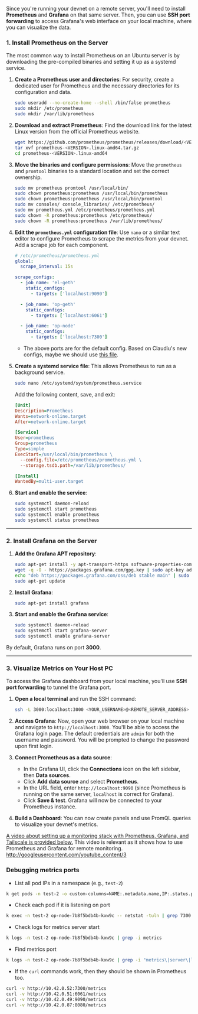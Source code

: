 Since you're running your devnet on a remote server, you'll need to install **Prometheus** and **Grafana** on that same server. Then, you can use **SSH port forwarding** to access Grafana's web interface on your local machine, where you can visualize the data.

### 1\. Install Prometheus on the Server

The most common way to install Prometheus on an Ubuntu server is by downloading the pre-compiled binaries and setting it up as a systemd service.

1.  **Create a Prometheus user and directories**: For security, create a dedicated user for Prometheus and the necessary directories for its configuration and data.

    ```bash
    sudo useradd --no-create-home --shell /bin/false prometheus
    sudo mkdir /etc/prometheus
    sudo mkdir /var/lib/prometheus
    ```

2.  **Download and extract Prometheus**: Find the download link for the latest Linux version from the official Prometheus website.

    ```bash
    wget https://github.com/prometheus/prometheus/releases/download/<VERSION>/prometheus-<VERSION>.linux-amd64.tar.gz
    tar xvf prometheus-<VERSION>.linux-amd64.tar.gz
    cd prometheus-<VERSION>.linux-amd64
    ```

3.  **Move the binaries and configure permissions**: Move the `prometheus` and `promtool` binaries to a standard location and set the correct ownership.

    ```bash
    sudo mv prometheus promtool /usr/local/bin/
    sudo chown prometheus:prometheus /usr/local/bin/prometheus
    sudo chown prometheus:prometheus /usr/local/bin/promtool
    sudo mv consoles/ console_libraries/ /etc/prometheus/
    sudo mv prometheus.yml /etc/prometheus/prometheus.yml
    sudo chown -R prometheus:prometheus /etc/prometheus/
    sudo chown -R prometheus:prometheus /var/lib/prometheus/
    ```

4.  **Edit the `prometheus.yml` configuration file**: Use `nano` or a similar text editor to configure Prometheus to scrape the metrics from your devnet. Add a scrape job for each component.

    ```yaml
    # /etc/prometheus/prometheus.yml
    global:
      scrape_interval: 15s

    scrape_configs:
      - job_name: 'el-geth'
        static_configs:
          - targets: ['localhost:9090']

      - job_name: 'op-geth'
        static_configs:
          - targets: ['localhost:6061']

      - job_name: 'op-node'
        static_configs:
          - targets: ['localhost:7300']
    ```
    - The above ports are for the default config. Based on Claudiu's new configs, maybe we should use [this file](./prometheus.yml).
   

5.  **Create a systemd service file**: This allows Prometheus to run as a background service.

    ```bash
    sudo nano /etc/systemd/system/prometheus.service
    ```

    Add the following content, save, and exit:

    ```ini
    [Unit]
    Description=Prometheus
    Wants=network-online.target
    After=network-online.target

    [Service]
    User=prometheus
    Group=prometheus
    Type=simple
    ExecStart=/usr/local/bin/prometheus \
      --config.file=/etc/prometheus/prometheus.yml \
      --storage.tsdb.path=/var/lib/prometheus/

    [Install]
    WantedBy=multi-user.target
    ```

6.  **Start and enable the service**:

    ```bash
    sudo systemctl daemon-reload
    sudo systemctl start prometheus
    sudo systemctl enable prometheus
    sudo systemctl status prometheus
    ```

-----

### 2\. Install Grafana on the Server

1.  **Add the Grafana APT repository**:

    ```bash
    sudo apt-get install -y apt-transport-https software-properties-common wget
    wget -q -O - https://packages.grafana.com/gpg.key | sudo apt-key add -
    echo "deb https://packages.grafana.com/oss/deb stable main" | sudo tee -a /etc/apt/sources.list.d/grafana.list
    sudo apt-get update
    ```

2.  **Install Grafana**:

    ```bash
    sudo apt-get install grafana
    ```

3.  **Start and enable the Grafana service**:

    ```bash
    sudo systemctl daemon-reload
    sudo systemctl start grafana-server
    sudo systemctl enable grafana-server
    ```

By default, Grafana runs on port **3000**.

-----

### 3\. Visualize Metrics on Your Host PC

To access the Grafana dashboard from your local machine, you'll use **SSH port forwarding** to tunnel the Grafana port.

1.  **Open a local terminal** and run the SSH command:

    ```bash
    ssh -L 3000:localhost:3000 <YOUR_USERNAME>@<REMOTE_SERVER_ADDRESS>
    ```

2.  **Access Grafana**: Now, open your web browser on your local machine and navigate to `http://localhost:3000`. You'll be able to access the Grafana login page. The default credentials are `admin` for both the username and password. You will be prompted to change the password upon first login.

3.  **Connect Prometheus as a data source**:

      * In the Grafana UI, click the **Connections** icon on the left sidebar, then **Data sources**.
      * Click **Add data source** and select **Prometheus**.
      * In the URL field, enter `http://localhost:9090` (since Prometheus is running on the same server, `localhost` is correct for Grafana).
      * Click **Save & test**. Grafana will now be connected to your Prometheus instance.

4.  **Build a Dashboard**: You can now create panels and use PromQL queries to visualize your devnet's metrics.

[A video about setting up a monitoring stack with Prometheus, Grafana, and Tailscale is provided below.](https://www.youtube.com/watch?v=ChXN7pDTo5k) This video is relevant as it shows how to use Prometheus and Grafana for remote monitoring.
http://googleusercontent.com/youtube_content/3



### Debugging metrics ports
- List all pod IPs in a namespace (e.g., `test-2`)
```bash
k get pods -n test-2 -o custom-columns=NAME:.metadata.name,IP:.status.podIP
```
- Check each pod if it is listening on port
```bash
k exec -n test-2 op-node-7b8f5bdb4b-kxw9c -- netstat -tuln | grep 7300
```
- Check logs for metrics server start
```bash
k logs -n test-2 op-node-7b8f5bdb4b-kxw9c | grep -i metrics
```
- Find metrics port
```bash
k logs -n test-2 op-node-7b8f5bdb4b-kxw9c | grep -i "metrics\|server\|listen\|port"
```
- If the `curl` commands work, then they should be shown in Prometheus too.
```bash
curl -v http://10.42.0.52:7300/metrics
curl -v http://10.42.0.51:6061/metrics
curl -v http://10.42.0.49:9090/metrics
curl -v http://10.42.0.87:8080/metrics
```

